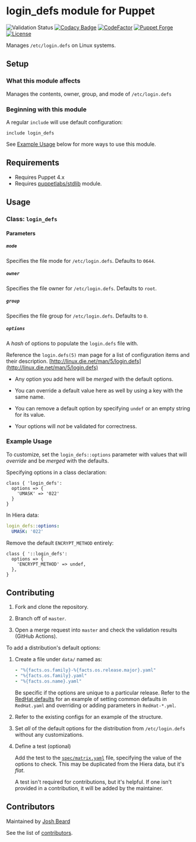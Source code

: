 # login_defs module for Puppet

![Validation Status](https://github.com/joshbeard/puppet-login_defs/actions/workflows/validate.yml/badge.svg)
[![Codacy Badge](https://app.codacy.com/project/badge/Grade/b791bcb3054c464babda1614868639d4)](https://www.codacy.com/gh/joshbeard/puppet-login_defs/dashboard?utm_source=github.com&amp;utm_medium=referral&amp;utm_content=joshbeard/puppet-login_defs&amp;utm_campaign=Badge_Grade)
[![CodeFactor](https://www.codefactor.io/repository/github/joshbeard/puppet-login_defs/badge)](https://www.codefactor.io/repository/github/joshbeard/puppet-login_defs)
[![Puppet Forge](https://img.shields.io/puppetforge/v/joshbeard/login_defs.svg)](https://forge.puppetlabs.com/joshbeard/login_defs)
[![License](https://img.shields.io/github/license/joshbeard/puppet-login_defs.svg)](https://github.com/joshbeard/puppet-login_defs/blob/master/LICENSE)

Manages `/etc/login.defs` on Linux systems.

## Setup

### What this module affects

Manages the contents, owner, group, and mode of `/etc/login.defs`

### Beginning with this module

A regular `include` will use default configuration:

```puppet
include login_defs
```

See [Example Usage](#example-usage) below for more ways to use this module.

## Requirements

* Requires Puppet 4.x
* Requires [puppetlabs/stdlib](https://forge.puppet.com/modules/puppetlabs/stdlib) module.

## Usage

### Class: `login_defs`

#### Parameters

##### `mode`

Specifies the file mode for `/etc/login.defs`.  Defaults to `0644`.

##### `owner`

Specifies the file owner for `/etc/login.defs`. Defaults to `root`.

##### `group`

Specifies the file group for `/etc/login.defs`. Defaults to `0`.

##### `options`

A _hash_ of options to populate the `login.defs` file with.

Reference the `login.defs(5)` man page for a list of configuration items and
their description.  [http://linux.die.net/man/5/login.defs](http://linux.die.net/man/5/login.defs)

* Any option you add here will be _merged_ with the default options.

* You can override a default value here as well by using a key with the same
  name.

* You can remove a default option by specifying `undef` or an empty string for
  its value.

* Your options will _not_ be validated for correctness.

### Example Usage

To customize, set the `login_defs::options` parameter with values that will
_override_ and be _merged_ with the defaults.

Specifying options in a class declaration:

```puppet
class { 'login_defs':
  options => {
    'UMASK' => '022'
  }
}
```

In Hiera data:

```yaml
login_defs::options:
  UMASK: '022'
```

Remove the default `ENCRYPT_METHOD` entirely:

```puppet
class { '::login_defs':
  options => {
    'ENCRYPT_METHOD' => undef,
  },
}
```

## Contributing

1. Fork and clone the repository.

2. Branch off of `master`.

3. Open a merge request into `master` and check the validation results (GitHub Actions).

To add a distribution's default options:

1. Create a file under `data/` named as:

   ```yaml
   - "%{facts.os.family}-%{facts.os.release.major}.yaml"
   - "%{facts.os.family}.yaml"
   - "%{facts.os.name}.yaml"
   ```

   Be specific if the options are unique to a particular release. Refer to the
   [RedHat defaults](data/) for an example of setting common defaults in
   `RedHat.yaml` and overriding or adding parameters in `RedHat-*.yml`.

2. Refer to the existing configs for an example of the structure.

3. Set _all_ of the default options for the distribution from `/etc/login.defs`
   without any customizations.

4. Define a test (optional)

   Add the test to the [`spec/matrix.yaml`](spec/matrix.yaml) file,
   specifying the value of the options to check. This may be duplicated from
   the Hiera data, but it's _flat_.

   A test isn't required for contributions, but it's helpful. If one isn't
   provided in a contribution, it will be added by the maintainer.

## Contributors

Maintained by [Josh Beard](https://joshbeard.me)

See the list of [contributors](https://github.com/joshbeard/puppet-login_defs/graphs/contributors).
